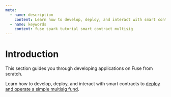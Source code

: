 ```yaml
---
meta:
  - name: description
    content: Learn how to develop, deploy, and interact with smart contracts on the Fuse network.
  - name: keywords
    content: fuse spark tutorial smart contract multisig
---
```


# Introduction

This section guides you through developing applications on Fuse from scratch.

Learn how to develop, deploy, and interact with smart contracts to [deploy and operate a simple multisig fund](/tutorials/fuse/simple-multisig-contract-with-hardhat).
